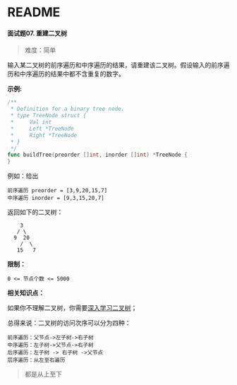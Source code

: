 # README

#### 面试题07. 重建二叉树

> 难度：简单

输入某二叉树的前序遍历和中序遍历的结果，请重建该二叉树。假设输入的前序遍历和中序遍历的结果中都不含重复的数字。

**示例:**

~~~go
/**
 * Definition for a binary tree node.
 * type TreeNode struct {
 *     Val int
 *     Left *TreeNode
 *     Right *TreeNode
 * }
 */
func buildTree(preorder []int, inorder []int) *TreeNode {
}
~~~

例如：给出

~~~
前序遍历 preorder = [3,9,20,15,7]
中序遍历 inorder = [9,3,15,20,7]
~~~

返回如下的二叉树：

~~~
    3
   / \
  9  20
    /  \
   15   7
~~~

**限制：**

```
0 <= 节点个数 <= 5000
```



**相关知识点：**

如果你不理解二叉树，你需要[深入学习二叉树](https://www.baidu.com/link?url=zQMCO6fYcRpt14jTaFvwfEfFtu-CBiuHzuXfURKnYnYsVEUmdKWruZovtptRl9fa&wd=&eqid=8ef4bae60038f923000000045ec486c0)；

总得来说：二叉树的访问次序可以分为四种：

~~~
前序遍历：父节点->左子树->右子树
中序遍历：左子树->父节点->右子树
后序遍历：左子树 -> 右子树 ->父节点
层序遍历：从左至右遍历
~~~

> 都是从上至下